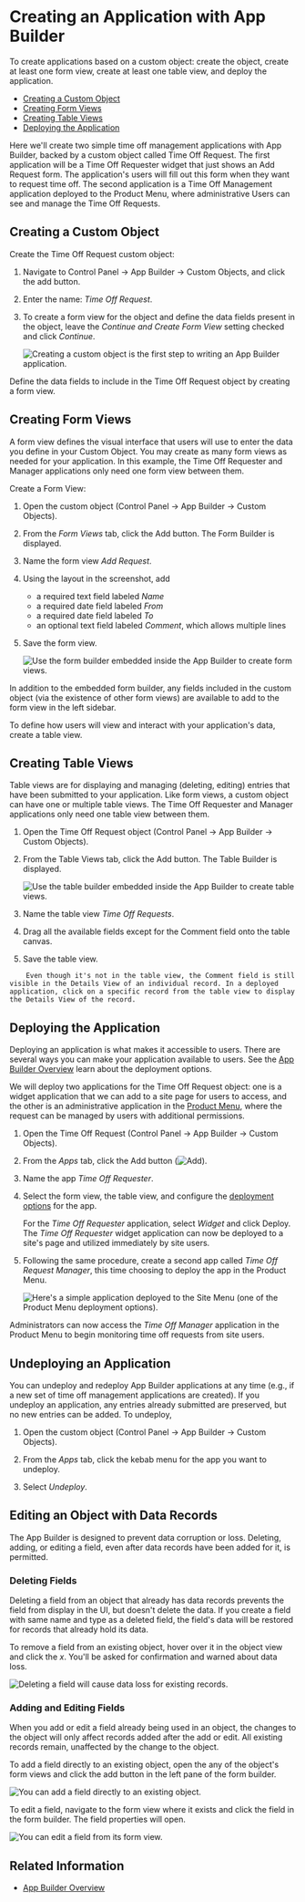 # Creating an Application with App Builder

To create applications based on a custom object: create the object, create at least one form view, create at least one table view, and deploy the application.

-   [Creating a Custom Object](#creating-a-custom-object)
-   [Creating Form Views](#creating-form-views)
-   [Creating Table Views](#creating-table-views)
-   [Deploying the Application](#deploying-the-application)

Here we'll create two simple time off management applications with App Builder, backed by a custom object called Time Off Request. The first application will be a Time Off Requester widget that just shows an Add Request form. The application's users will fill out this form when they want to request time off. The second application is a Time Off Management application deployed to the Product Menu, where administrative Users can see and manage the Time Off Requests.

## Creating a Custom Object

Create the Time Off Request custom object:

1. Navigate to Control Panel &rarr; App Builder &rarr; Custom Objects, and click the add button.

1. Enter the name: _Time Off Request_.

1. To create a form view for the object and define the data fields present in the object, leave the _Continue and Create Form View_ setting checked and click _Continue_.

    ![Creating a custom object is the first step to writing an App Builder application.](./creating-an-application-with-app-builder/images/01.png)

Define the data fields to include in the Time Off Request object by creating a form view.

## Creating Form Views

A form view defines the visual interface that users will use to enter the data you define in your Custom Object. You may create as many form views as needed for your application. In this example, the Time Off Requester and Manager applications only need one form view between them.

Create a Form View:

1. Open the custom object (Control Panel &rarr; App Builder &rarr; Custom Objects).

1. From the _Form Views_ tab, click the Add button. The Form Builder is displayed.

1. Name the form view _Add Request_.

1. Using the layout in the screenshot, add

    - a required text field labeled _Name_
    - a required date field labeled _From_
    - a required date field labeled _To_
    - an optional text field labeled _Comment_, which allows multiple lines

1. Save the form view.

    ![Use the form builder embedded inside the App Builder to create form views.](./creating-an-application-with-app-builder/images/02.png)

In addition to the embedded form builder, any fields included in the custom object (via the existence of other form views) are available to add to the form view in the left sidebar.

To define how users will view and interact with your application's data, create a table view.

## Creating Table Views

Table views are for displaying and managing (deleting, editing) entries that have been submitted to your application. Like form views, a custom object can have one or multiple table views. The Time Off Requester and Manager applications only need one table view between them.

1. Open the Time Off Request object (Control Panel &rarr; App Builder &rarr; Custom Objects).

1. From the Table Views tab, click the Add button. The Table Builder is displayed.

    ![Use the table builder embedded inside the App Builder to create table views.](./creating-an-application-with-app-builder/images/03.png)

1. Name the table view _Time Off Requests_.

1. Drag all the available fields except for the Comment field onto the table canvas.

1. Save the table view.

```note::
    Even though it's not in the table view, the Comment field is still visible in the Details View of an individual record. In a deployed application, click on a specific record from the table view to display the Details View of the record.
```

## Deploying the Application

Deploying an application is what makes it accessible to users. There are several ways you can make your application available to users. See the [App Builder Overview](./app-builder-overview.md#deployment) learn about the deployment options.

We will deploy two applications for the Time Off Request object: one is a widget application that we can add to a site page for users to access, and the other is an administrative application in the [Product Menu](../../getting-started/navigating-dxp.md#product-menu), where the request can be managed by users with additional permissions.

1. Open the Time Off Request (Control Panel &rarr; App Builder &rarr; Custom Objects).

1. From the _Apps_ tab, click the Add button (![Add](../../images/icon-add.png)).

1. Name the app _Time Off Requester_.

1. Select the form view, the table view, and configure the [deployment options](./app-builder-overview.md#deployment) for the app.

    For the _Time Off Requester_ application, select _Widget_ and click Deploy. The _Time Off Requester_ widget application can now be deployed to a site's page and utilized immediately by site users.

1. Following the same procedure, create a second app called _Time Off Request Manager_, this time choosing to deploy the app in the Product Menu.

    ![Here's a simple application deployed to the Site Menu (one of the Product Menu deployment options).](./creating-an-application-with-app-builder/images/04.png)

Administrators can now access the _Time Off Manager_ application in the Product Menu to begin monitoring time off requests from site users.

## Undeploying an Application

You can undeploy and redeploy App Builder applications at any time (e.g., if a new set of time off management applications are created). If you undeploy an application, any entries already submitted are preserved, but no new entries can be added. To undeploy,

1. Open the custom object (Control Panel &rarr; App Builder &rarr; Custom Objects).

1. From the _Apps_ tab, click the kebab menu for the app you want to undeploy.

1. Select _Undeploy_.

## Editing an Object with Data Records

The App Builder is designed to prevent data corruption or loss. Deleting, adding, or editing a field, even after data records have been added for it, is permitted.

### Deleting Fields

Deleting a field from an object that already has data records prevents the field from display in the UI, but doesn't delete the data. If you create a field with same name and type as a deleted field, the field's data will be restored for records that already hold its data.

To remove a field from an existing object, hover over it in the object view and click the _x_. You'll be asked for confirmation and warned about data loss.

![Deleting a field will cause data loss for existing records.](./creating-an-application-with-app-builder/images/06.png)

### Adding and Editing Fields

When you add or edit a field already being used in an object, the changes to the object will only affect records added after the add or edit. All existing records remain, unaffected by the change to the object.

To add a field directly to an existing object, open the any of the object's form views and click the add button in the left pane of the form builder.

![You can add a field directly to an existing object.](./creating-an-application-with-app-builder/images/05.png)

To edit a field, navigate to the form view where it exists and click the field in the form builder. The field properties will open.

![You can edit a field from its form view.](./creating-an-application-with-app-builder/images/07.png)

## Related Information

-   [App Builder Overview](./app-builder-overview.md)
